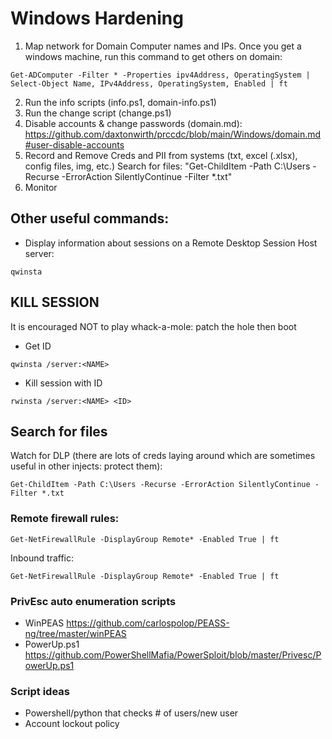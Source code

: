 # Windows Hardening
1. Map network for Domain Computer names and IPs. Once you get a windows machine, run this command to get others on domain: 
```
Get-ADComputer -Filter * -Properties ipv4Address, OperatingSystem | Select-Object Name, IPv4Address, OperatingSystem, Enabled | ft
```
2. Run the info scripts (info.ps1, domain-info.ps1)
3. Run the change script (change.ps1)
4. Disable accounts & change passwords (domain.md):
https://github.com/daxtonwirth/prccdc/blob/main/Windows/domain.md#user-disable-accounts
5. Record and Remove Creds and PII from systems (txt, excel (.xlsx), config files, img, etc.)
Search for files: "Get-ChildItem -Path C:\Users -Recurse -ErrorAction SilentlyContinue -Filter *.txt"
6. Monitor
  
## Other useful commands:
* Display information about sessions on a Remote Desktop Session Host server:
```
qwinsta
```
## KILL SESSION 
It is encouraged NOT to play whack-a-mole: patch the hole then boot
* Get ID
```
qwinsta /server:<NAME>
```
* Kill session with ID
```
rwinsta /server:<NAME> <ID>
```
## Search for files 
Watch for DLP (there are lots of creds laying around which are sometimes useful in other injects: protect them):
```
Get-ChildItem -Path C:\Users -Recurse -ErrorAction SilentlyContinue -Filter *.txt
```
### Remote firewall rules:
```
Get-NetFirewallRule -DisplayGroup Remote* -Enabled True | ft
```
Inbound traffic:
```
Get-NetFirewallRule -DisplayGroup Remote* -Enabled True | ft
```  

### PrivEsc auto enumeration scripts
* WinPEAS
https://github.com/carlospolop/PEASS-ng/tree/master/winPEAS
* PowerUp.ps1
https://github.com/PowerShellMafia/PowerSploit/blob/master/Privesc/PowerUp.ps1

### Script ideas
* Powershell/python that checks # of users/new user
* Account lockout policy
